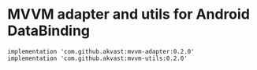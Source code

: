 # MVVM adapter and utils for Android DataBinding

```
implementation 'com.github.akvast:mvvm-adapter:0.2.0'
implementation 'com.github.akvast:mvvm-utils:0.2.0'
```